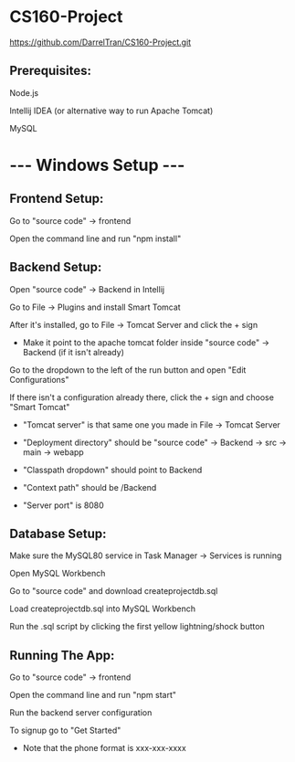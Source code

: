 # CS160-Project
https://github.com/DarrelTran/CS160-Project.git


## Prerequisites: 
  Node.js
  
  Intellij IDEA (or alternative way to run Apache Tomcat)
  
  MySQL


# --- Windows Setup ---

## Frontend Setup:

  Go to "source code" -> frontend
  
  Open the command line and run "npm install"


## Backend Setup:
  Open "source code" -> Backend in Intellij
  
  Go to File -> Plugins and install Smart Tomcat
  
  After it's installed, go to File -> Tomcat Server and click the + sign
  
  - Make it point to the apache tomcat folder inside "source code" -> Backend (if it isn't already)
    
  Go to the dropdown to the left of the run button and open "Edit Configurations"
  
  If there isn't a configuration already there, click the + sign and choose "Smart Tomcat"
  
  - "Tomcat server" is that same one you made in File -> Tomcat Server
    
  - "Deployment directory" should be "source code" -> Backend -> src -> main -> webapp
    
  - "Classpath dropdown" should point to Backend
    
  - "Context path" should be /Backend
    
  - "Server port" is 8080


## Database Setup:

  Make sure the MySQL80 service in Task Manager -> Services is running
  
  Open MySQL Workbench
  
  Go to "source code" and download createprojectdb.sql
  
  Load createprojectdb.sql into MySQL Workbench
  
  Run the .sql script by clicking the first yellow lightning/shock button

## Running The App:

  Go to "source code" -> frontend
  
  Open the command line and run "npm start"
  
  Run the backend server configuration
  
  To signup go to "Get Started"
  
  - Note that the phone format is xxx-xxx-xxxx
